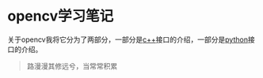 # opencv学习笔记
关于opencv我将它分为了两部分，一部分是[c++](cpp_opencv)接口的介绍，一部分是[python](py_opencv)接口的介绍。

> 路漫漫其修远兮，当常常积累
